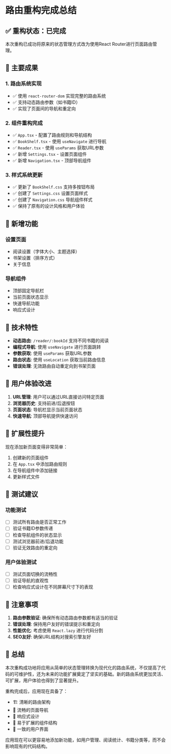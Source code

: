 # 路由重构完成总结

## ✅ 重构状态：已完成

本次重构已成功将原来的状态管理方式改为使用React Router进行页面路由管理。

## 🎯 主要成果

### 1. 路由系统实现
- ✅ 使用 `react-router-dom` 实现完整的路由系统
- ✅ 支持动态路由参数（如书籍ID）
- ✅ 实现了页面间的导航和重定向

### 2. 组件重构完成
- ✅ `App.tsx` - 配置了路由规则和导航结构
- ✅ `BookShelf.tsx` - 使用 `useNavigate` 进行导航
- ✅ `Reader.tsx` - 使用 `useParams` 获取URL参数
- ✅ 新增 `Settings.tsx` - 设置页面组件
- ✅ 新增 `Navigation.tsx` - 顶部导航组件

### 3. 样式系统更新
- ✅ 更新了 `BookShelf.css` 支持多按钮布局
- ✅ 创建了 `Settings.css` 设置页面样式
- ✅ 创建了 `Navigation.css` 导航组件样式
- ✅ 保持了原有的设计风格和用户体验

## 🚀 新增功能

### 设置页面
- 阅读设置（字体大小、主题选择）
- 书架设置（排序方式）
- 关于信息

### 导航组件
- 顶部固定导航栏
- 当前页面状态显示
- 快速导航功能
- 响应式设计

## 🔧 技术特性

- **动态路由**: `/reader/:bookId` 支持不同书籍的阅读
- **编程式导航**: 使用 `useNavigate` 进行页面跳转
- **参数获取**: 使用 `useParams` 获取URL参数
- **路由状态**: 使用 `useLocation` 获取当前路由信息
- **错误处理**: 无效路由自动重定向到书架页面

## 📱 用户体验改进

1. **URL管理**: 用户可以通过URL直接访问特定页面
2. **浏览器历史**: 支持前进/后退按钮
3. **页面状态**: 导航栏显示当前页面状态
4. **快速导航**: 顶部导航提供快速访问

## 🔮 扩展性提升

现在添加新页面变得非常简单：

1. 创建新的页面组件
2. 在 `App.tsx` 中添加路由规则
3. 在导航组件中添加链接
4. 更新样式文件

## 🧪 测试建议

### 功能测试
- [ ] 测试所有路由是否正常工作
- [ ] 验证书籍ID参数传递
- [ ] 检查导航组件的状态显示
- [ ] 测试浏览器前进/后退功能
- [ ] 验证无效路由的重定向

### 用户体验测试
- [ ] 测试页面切换的流畅性
- [ ] 验证导航的直观性
- [ ] 检查响应式设计在不同屏幕尺寸下的表现

## 📝 注意事项

1. **路由参数验证**: 确保所有动态路由参数都有适当的验证
2. **错误处理**: 保持用户友好的错误提示和重定向
3. **性能优化**: 考虑使用 `React.lazy` 进行代码分割
4. **SEO友好**: 确保URL结构对搜索引擎友好

## 🎉 总结

本次重构成功地将应用从简单的状态管理转换为现代化的路由系统，不仅提高了代码的可维护性，还为未来的功能扩展奠定了坚实的基础。新的路由系统更加灵活、可扩展，用户体验也得到了显著提升。

重构完成后，应用现在具备了：
- 🏗️ 清晰的路由架构
- 🔄 流畅的页面导航
- 📱 响应式设计
- 🚀 易于扩展的组件结构
- 🎨 一致的用户界面

应用现在可以更容易地添加新功能，如用户管理、阅读统计、书籍分类等，而不会影响现有的代码结构。
